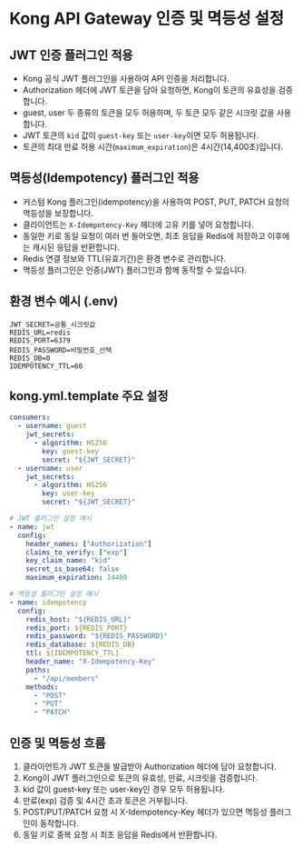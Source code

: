# Kong API Gateway 인증 및 멱등성 설정

## JWT 인증 플러그인 적용

- Kong 공식 JWT 플러그인을 사용하여 API 인증을 처리합니다.
- Authorization 헤더에 JWT 토큰을 담아 요청하면, Kong이 토큰의 유효성을 검증합니다.
- guest, user 두 종류의 토큰을 모두 허용하며, 두 토큰 모두 같은 시크릿 값을 사용합니다.
- JWT 토큰의 `kid` 값이 `guest-key` 또는 `user-key`이면 모두 허용됩니다.
- 토큰의 최대 만료 허용 시간(`maximum_expiration`)은 4시간(14,400초)입니다.

## 멱등성(Idempotency) 플러그인 적용

- 커스텀 Kong 플러그인(idempotency)을 사용하여 POST, PUT, PATCH 요청의 멱등성을 보장합니다.
- 클라이언트는 `X-Idempotency-Key` 헤더에 고유 키를 넣어 요청합니다.
- 동일한 키로 동일 요청이 여러 번 들어오면, 최초 응답을 Redis에 저장하고 이후에는 캐시된 응답을 반환합니다.
- Redis 연결 정보와 TTL(유효기간)은 환경 변수로 관리합니다.
- 멱등성 플러그인은 인증(JWT) 플러그인과 함께 동작할 수 있습니다.

## 환경 변수 예시 (.env)
```
JWT_SECRET=공통_시크릿값
REDIS_URL=redis
REDIS_PORT=6379
REDIS_PASSWORD=비밀번호_선택
REDIS_DB=0
IDEMPOTENCY_TTL=60
```

## kong.yml.template 주요 설정
```yaml
consumers:
  - username: guest
    jwt_secrets:
      - algorithm: HS256
        key: guest-key
        secret: "${JWT_SECRET}"
  - username: user
    jwt_secrets:
      - algorithm: HS256
        key: user-key
        secret: "${JWT_SECRET}"

# JWT 플러그인 설정 예시
- name: jwt
  config:
    header_names: ["Authorization"]
    claims_to_verify: ["exp"]
    key_claim_name: "kid"
    secret_is_base64: false
    maximum_expiration: 14400

# 멱등성 플러그인 설정 예시
- name: idempotency
  config:
    redis_host: "${REDIS_URL}"
    redis_port: ${REDIS_PORT}
    redis_password: "${REDIS_PASSWORD}"
    redis_database: ${REDIS_DB}
    ttl: ${IDEMPOTENCY_TTL}
    header_name: "X-Idempotency-Key"
    paths:
      - "/api/members"
    methods:
      - "POST"
      - "PUT"
      - "PATCH"
```

## 인증 및 멱등성 흐름
1. 클라이언트가 JWT 토큰을 발급받아 Authorization 헤더에 담아 요청합니다.
2. Kong이 JWT 플러그인으로 토큰의 유효성, 만료, 시크릿을 검증합니다.
3. kid 값이 guest-key 또는 user-key인 경우 모두 허용됩니다.
4. 만료(exp) 검증 및 4시간 초과 토큰은 거부됩니다.
5. POST/PUT/PATCH 요청 시 X-Idempotency-Key 헤더가 있으면 멱등성 플러그인이 동작합니다.
6. 동일 키로 중복 요청 시 최초 응답을 Redis에서 반환합니다. 